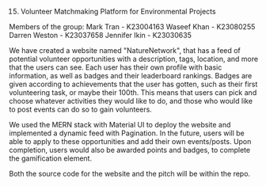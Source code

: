 15) Volunteer Matchmaking Platform for Environmental Projects

Members of the group: 
Mark Tran - K23004163
Waseef Khan - K23080255
Darren Weston - K23037658
Jennifer Ikin - K23030635

We have created a website named "NatureNetwork", that has a feed of potential volunteer opportunities with 
a description, tags, location, and more that the users can see. Each user has their own profile with basic
information, as well as badges and their leaderboard rankings. Badges are given according to achievements 
that the user has gotten, such as their first volunteering task, or maybe their 100th. This means that users
can pick and choose whatever activities they would like to do, and those who would like to post events can do
so to gain volunteers. 

We used the MERN stack with Material UI to deploy the website and implemented a dynamic feed with Pagination.
In the future, users will be able to apply to these opportunities and add their own events/posts. Upon 
completion, users would also be awarded points and badges, to complete the gamification element. 

Both the source code for the website and the pitch will be within the repo. 
